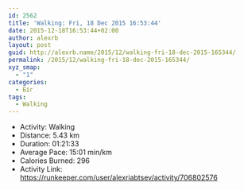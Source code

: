 ```yaml
---
id: 2562
title: 'Walking: Fri, 18 Dec 2015 16:53:44'
date: 2015-12-18T16:53:44+02:00
author: alexrb
layout: post
guid: http://alexrb.name/2015/12/walking-fri-18-dec-2015-165344/
permalink: /2015/12/walking-fri-18-dec-2015-165344/
xyz_smap:
  - "1"
categories:
  - Біг
tags:
  - Walking
---
```

<ul class="rk-list">
  <li class="rk-activity">
    Activity: Walking
  </li>
  <li class="rk-distance">
    Distance: 5.43 km
  </li>
  <li class="rk-duration">
    Duration: 01:21:33
  </li>
  <li class="rk-avg-pace">
    Average Pace: 15:01 min/km
  </li>
  <li class="rk-calories">
    Calories Burned: 296
  </li>
  <li class="rk-activity-link">
    Activity Link: <a href="https://runkeeper.com/user/alexriabtsev/activity/706802576">https://runkeeper.com/user/alexriabtsev/activity/706802576</a>
  </li>
</ul>